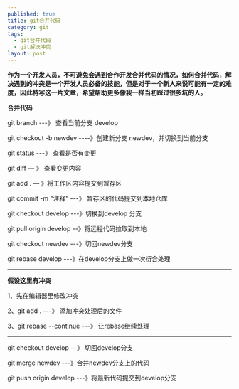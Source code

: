 ```yaml
---
published: true
title: git合并代码
category: git
tags: 
  - git合并代码
  - git解决冲突
layout: post
---
```


**作为一个开发人员，不可避免会遇到合作开发合并代码的情况，如何合并代码，解决遇到的冲突是一个开发人员必备的技能，但是对于一个新人来说可能有一定的难度，因此特写这一片文章，希望帮助更多像我一样当初踩过很多坑的人。**

**合并代码**

  git branch    ---》  查看当前分支   develop

  git checkout -b newdev     ----》创建新分支 newdev，并切换到当前分支

  git status    ---》  查看是否有变更

  git  diff     — 》   查看变更内容

  git   add .   — 》将工作区内容提交到暂存区

  git commit -m "注释"   ---》 暂存区的代码提交到本地仓库

  git checkout develop    ---》切换到develop 分支

  git pull origin develop   --》将远程代码拉取到本地

  git checkout newdev    ---》切回newdev分支

  git  rebase develop   ---》在develop分支上做一次衍合处理

*********
**假设这里有冲突**

1、先在编辑器里修改冲突

2、git add .     ---》 添加冲突处理后的文件

3、git rebase --continue     ---》 让rebase继续处理

***********

git checkout develop  —》 切回develop分支

git merge newdev      ---》合并newdev分支上的代码

git push origin develop    ---》将最新代码提交到develop分支

